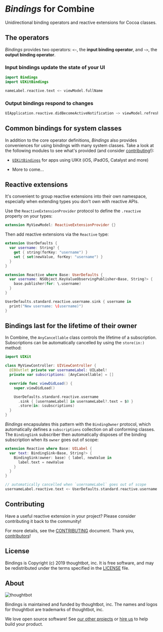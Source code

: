 # _Bindings_ for Combine

Unidirectional binding operators and reactive extensions for Cocoa
classes.

## The operators

*Bindings* provides two operators: `<~`, the **input binding operator**, and
`~>`, the **output binding operator**.

### Input bindings update the state of your UI

```swift
import Bindings
import UIKitBindings

nameLabel.reactive.text <~ viewModel.fullName
```

### Output bindings respond to changes

```swift
UIApplication.reactive.didBecomeActiveNotification ~> viewModel.refresh
```

## Common bindings for system classes

In addition to the core operator definitions, _Bindings_ also provides
conveniences for using bindings with many system classes. Take a look at the
following modules to see what's provided (and consider
[contributing][CONTRIBUTING]!):

- [`UIKitBindings`][uikit] for apps using UIKit (iOS, iPadOS, Catalyst and more)
- More to come...

  [uikit]: /Sources/UIKitBindings

## Reactive extensions

It's convenient to group reactive extensions into their own namespace,
especially when extending types you don't own with reactive APIs.

Use the `ReactiveExtensionProvider` protocol to define the `.reactive` property
on your types:

```swift
extension MyViewModel: ReactiveExtensionProvider {}
```

Then add reactive extensions via the `Reactive` type:

```swift
extension UserDefaults {
  var username: String? {
    get { string(forKey: "username") }
    set { set(newValue, forKey: "username") }
  }
}

extension Reactive where Base: UserDefaults {
  var username: NSObject.KeyValueObservingPublisher<Base, String?> {
    base.publisher(for: \.username)
  }
}

UserDefaults.standard.reactive.username.sink { username in
  print("New username: \(username)")
}
```

## Bindings last for the lifetime of their owner

In Combine, the `AnyCancellable` class controls the lifetime of a subscription.
Subscriptions can be automatically cancelled by using the `store(in:)` method:

```swift
import UIKit

class MyViewController: UIViewController {
  @IBOutlet private var usernameLabel: UILabel!
  private var subscriptions: [AnyCancellable] = []

  override func viewDidLoad() {
    super.viewDidLoad()

    UserDefaults.standard.reactive.username
      .sink { [usernameLabel] in usernameLabel?.text = $0 }
      .store(in: &subscriptions)
  }
}
```

_Bindings_ encapsulates this pattern with the `BindingOwner` protocol, which
automatically defines a `subscriptions` collection on all conforming classes.
The `BindingSink` subscriber then automatically disposes of the binding
subscription when its `owner` goes out of scope:

```swift
extension Reactive where Base: UILabel {
  var text: BindingSink<Base, String?> {
    BindingSink(owner: base) { label, newValue in
      label.text = newValue
    }
  }
}

// automatically cancelled when `usernameLabel` goes out of scope
usernameLabel.reactive.text <~ UserDefaults.standard.reactive.username
```

## Contributing

Have a useful reactive extension in your project?
Please consider contributing it back to the community!

For more details, see the [CONTRIBUTING][] document.
Thank you, [contributors][]!

  [CONTRIBUTING]: CONTRIBUTING.md
  [contributors]: https://github.com/thoughtbot/Bindings/graphs/contributors

## License

Bindings is Copyright (c) 2019 thoughtbot, inc.
It is free software, and may be redistributed
under the terms specified in the [LICENSE][] file.

  [LICENSE]: /LICENSE

## About

![thoughtbot](http://presskit.thoughtbot.com/images/thoughtbot-logo-for-readmes.svg)

Bindings is maintained and funded by thoughtbot, inc.
The names and logos for thoughtbot are trademarks of thoughtbot, inc.

We love open source software!
See [our other projects][community]
or [hire us][hire] to help build your product.

  [community]: https://thoughtbot.com/community?utm_source=github
  [hire]: https://thoughtbot.com/hire-us?utm_source=github
